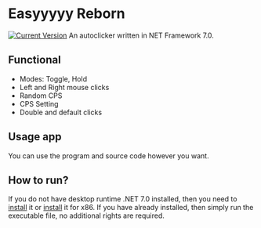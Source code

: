 # Easyyyyy Reborn
[![Current Version](https://img.shields.io/badge/version-2.0.0.0-blue.svg)](https://github.com/mentolaass/Easyyyyy) An autoclicker written in NET Framework 7.0.

## Functional
* Modes: Toggle, Hold
* Left and Right mouse clicks
* Random CPS
* CPS Setting
* Double and default clicks

## Usage app
You can use the program and source code however you want.

## How to run?
If you do not have desktop runtime .NET 7.0 installed, then you need to [install](https://dotnet.microsoft.com/en-us/download/dotnet/thank-you/runtime-desktop-7.0.13-windows-x64-installer) it or [install](https://dotnet.microsoft.com/en-us/download/dotnet/thank-you/runtime-desktop-7.0.13-windows-x86-installer) it for x86. If you have already installed, then simply run the executable file, no additional rights are required.
